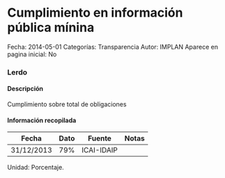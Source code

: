 Cumplimiento en información pública mínina
=====

Fecha: 2014-05-01
Categorías: Transparencia
Autor: IMPLAN
Aparece en pagina inicial: No

### Lerdo

#### Descripción

Cumplimiento sobre total de obligaciones

<!-- break -->

#### Información recopilada

<table class="table table-hover table-bordered matriz">
  <thead>
    <tr><th>Fecha</th><th>Dato</th><th>Fuente</th><th>Notas</th></tr>
  </thead>
  <tbody>
    <tr><td class="centrado">31/12/2013</td><td class="derecha">79%</td><td>ICAI-IDAIP</td><td></td></tr>
  </tbody>
</table>

Unidad: Porcentaje.
